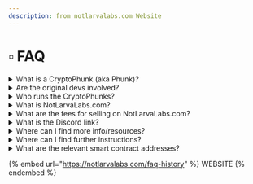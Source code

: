 ```yaml
---
description: from notlarvalabs.com Website
---
```


# ▫ FAQ

<details>

<summary>What is a CryptoPhunk (aka Phunk)?</summary>

Phunks are an NFT rooted in conceptual art. A commentary on CryptoPunks which face right. Phunks face left like the Mona Lisa.

</details>

<details>

<summary>Are the original devs involved?</summary>

There are no Devs. The team that created the contract, Cryptophunks.com website, and associated twitter and Discord accounts publicly left the project in July. There have been no communications from them since.

</details>

<details>

<summary>Who runs the CryptoPhunks?</summary>

CryptoPhunks are a fully decentralized community with no leader. Anyone is free to contribute. No approval is needed. We run autonomously.

</details>

<details>

<summary>What is NotLarvaLabs.com?</summary>

A community built marketplace for selling CryptoPhunks built on top of our own custom smart contract.

</details>

<details>

<summary>What are the fees for selling on NotLarvaLabs.com?</summary>

0% royalties! 0% service! Be Phree!

</details>

<details>

<summary>What is the Discord link?</summary>

[**https://discord.com/invite/NotLarvaLabs**](https://discord.com/invite/NotLarvaLabs)****

</details>

<details>

<summary>Where can I find more info/resources?</summary>

[links.md](../../resources/links.md "mention")

[**https://linktr.ee/cryptophunks**](https://linktr.ee/cryptophunks)****

</details>

<details>

<summary>Where can I find further instructions?</summary>

[#tutorials](tutorials.md#tutorials "mention")

****[**https://twitter.com/NotLarvaLabs/status/1470993467413307396?s=20**](https://twitter.com/NotLarvaLabs/status/1470993467413307396?s=20)****

</details>

<details>

<summary>What are the relevant smart contract addresses?</summary>

NLL Marketplace: [**0xd6c037bE7FA60587e174db7A6710f7635d2971e7**](https://etherscan.io/address/0xd6c037bE7FA60587e174db7A6710f7635d2971e7)****

CryptoPhunksV2 Token: [**0xf07468ead8cf26c752c676e43c814fee9c8cf402**](https://etherscan.io/token/0xf07468ead8cf26c752c676e43c814fee9c8cf402)****

</details>

{% embed url="https://notlarvalabs.com/faq-history" %}
WEBSITE
{% endembed %}
